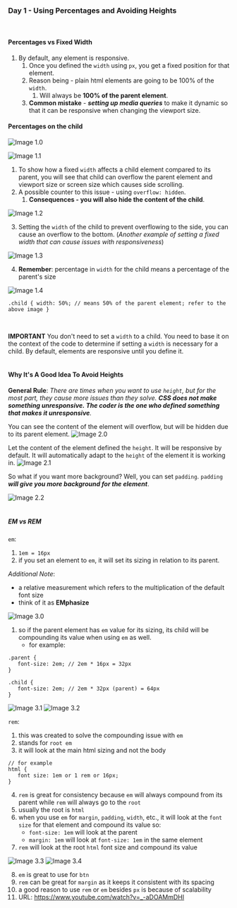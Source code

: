 ### Day 1 - Using Percentages and Avoiding Heights

<br/>

#### Percentages vs Fixed Width

1. By default, any element is responsive.
   1. Once you defined the `width` using `px`, you get a fixed position for that element.
   2. Reason being - plain html elements are going to be 100% of the `width`.
      1. Will always be **100% of the parent element**.
   3. **Common mistake** - **_setting up media queries_** to make it dynamic so that it can be responsive when changing the viewport size.
      <br/>

#### Percentages on the child

![Image 1.0](../images/dayOne_1.png)

![Image 1.1](../images/dayOne_2.png)

1. To show how a fixed `width` affects a child element compared to its parent, you will see that child can overflow the parent element and viewport size or screen size which causes side scrolling.
2. A possible counter to this issue - using `overflow: hidden`.
   1. **Consequences - you will also hide the content of the child**.

![Image 1.2](../images/dayOne_3.png)

3. Setting the `width` of the child to prevent overflowing to the side, you can cause an overflow to the bottom. (_Another example of setting a fixed width that can cause issues with responsiveness_)

![Image 1.3](../images/dayOne_4.png)

4. **Remember**: percentage in `width` for the child means a percentage of the parent's size

![Image 1.4](../images/dayOne_5.png)

`.child { width: 50%; // means 50% of the parent element; refer to the above image }`

<br/>

**IMPORTANT**
You don't need to set a `width` to a child. You need to base it on the context of the code to determine if setting a `width` is necessary for a child. By default, elements are responsive until you define it.
<br/>
<br/>

#### Why It's A Good Idea To Avoid Heights

**General Rule**:
_There are times when you want to use `height`, but for the most part, they cause more issues than they solve. **CSS does not make something unresponsive. The coder is the one who defined something that makes it unresponsive**._
<br/>

You can see the content of the element will overflow, but will be hidden due to its parent element.
![Image 2.0](../images/dayOne_6.png)

Let the content of the element defined the `height`. It will be responsive by default. It will automatically adapt to the `height` of the element it is working in.
![Image 2.1](../images/dayOne_7.png)

So what if you want more background? Well, you can set `padding`. `padding` **_will give you more background for the element_**.

![Image 2.2](../images/dayOne_8.png)
<br/>
<br/>

##### EM vs REM

`em`:

1. `1em = 16px`
2. if you set an element to `em`, it will set its sizing in relation to its parent.

_Additional Note_:

- a relative measurement which refers to the multiplication of the default font size
- think of it as **EMphasize**

![Image 3.0](../images/dayOne_9.png)

1. so if the parent element has `em` value for its sizing, its child will be compounding its value when using `em` as well.
   - for example:

```
.parent {
   font-size: 2em; // 2em * 16px = 32px
}

.child {
   font-size: 2em; // 2em * 32px (parent) = 64px
}
```

![Image 3.1](../images/dayOne_10.png)
![Image 3.2](../images/dayOne_11.png)
<br/>

`rem`:

1. this was created to solve the compounding issue with `em`
2. stands for `root em`
3. it will look at the main html sizing and not the body

```
// for example
html {
   font size: 1em or 1 rem or 16px;
}
```

4. `rem` is great for consistency because `em` will always compound from its parent while `rem` will always go to the `root`
5. usually the root is `html`
6. when you use `em` for `margin`, `padding`, `width`, etc., it will look at the `font size` for that element and compound its value so:
   - `font-size: 1em` will look at the parent
   - `margin: 1em` will look at `font-size: 1em` in the same element
7. `rem` will look at the root `html` font size and compound its value

![Image 3.3](../images/dayOne_12.png)
![Image 3.4](../images/dayOne_13.png)

8. `em` is great to use for `btn`
9. `rem` can be great for `margin` as it keeps it consistent with its spacing
10. a good reason to use `rem` or `em` besides `px` is because of scalability
11. URL: https://www.youtube.com/watch?v=_-aDOAMmDHI
    <br/>
